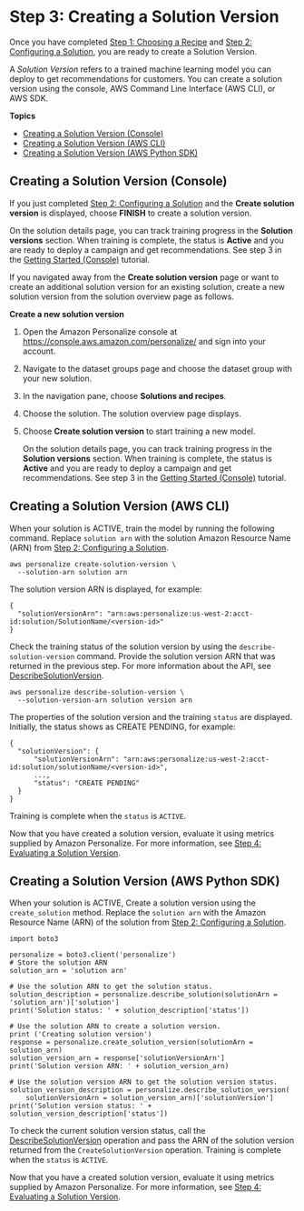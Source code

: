 # Step 3: Creating a Solution Version<a name="creating-a-solution-version"></a>

Once you have completed [Step 1: Choosing a Recipe](working-with-predefined-recipes.md) and [Step 2: Configuring a Solution](customizing-solution-config.md), you are ready to create a Solution Version\. 

 A *Solution Version* refers to a trained machine learning model you can deploy to get recommendations for customers\. You can create a solution version using the console, AWS Command Line Interface \(AWS CLI\), or AWS SDK\. 

**Topics**
+ [Creating a Solution Version \(Console\)](#create-solution-version-console)
+ [Creating a Solution Version \(AWS CLI\)](#create-solution-version-cli)
+ [Creating a Solution Version \(AWS Python SDK\)](#create-solution-version-sdk)

## Creating a Solution Version \(Console\)<a name="create-solution-version-console"></a>

If you just completed [Step 2: Configuring a Solution](customizing-solution-config.md) and the **Create solution version** is displayed, choose **FINISH** to create a solution version\.

On the solution details page, you can track training progress in the **Solution versions** section\. When training is complete, the status is **Active** and you are ready to deploy a campaign and get recommendations\. See step 3 in the [Getting Started \(Console\)](getting-started-console.md) tutorial\.

If you navigated away from the **Create solution version** page or want to create an additional solution version for an existing solution, create a new solution version from the solution overview page as follows\.

**Create a new solution version**

1. Open the Amazon Personalize console at [https://console\.aws\.amazon\.com/personalize/](https://console.aws.amazon.com/personalize/) and sign into your account\. 

1. Navigate to the dataset groups page and choose the dataset group with your new solution\.

1. In the navigation pane, choose **Solutions and recipes**\. 

1. Choose the solution\. The solution overview page displays\.

1. Choose **Create solution version** to start training a new model\.

   On the solution details page, you can track training progress in the **Solution versions** section\. When training is complete, the status is **Active** and you are ready to deploy a campaign and get recommendations\. See step 3 in the [Getting Started \(Console\)](getting-started-console.md) tutorial\.

## Creating a Solution Version \(AWS CLI\)<a name="create-solution-version-cli"></a>

When your solution is ACTIVE, train the model by running the following command\. Replace `solution arn` with the solution Amazon Resource Name \(ARN\) from [Step 2: Configuring a Solution](customizing-solution-config.md)\.

```
aws personalize create-solution-version \
  --solution-arn solution arn
```

The solution version ARN is displayed, for example:

```
{
  "solutionVersionArn": "arn:aws:personalize:us-west-2:acct-id:solution/SolutionName/<version-id>"
}
```

Check the training status of the solution version by using the `describe-solution-version` command\. Provide the solution version ARN that was returned in the previous step\. For more information about the API, see [DescribeSolutionVersion](API_DescribeSolutionVersion.md)\.

```
aws personalize describe-solution-version \
  --solution-version-arn solution version arn
```

The properties of the solution version and the training `status` are displayed\. Initially, the status shows as CREATE PENDING, for example:

```
{
  "solutionVersion": {
      "solutionVersionArn": "arn:aws:personalize:us-west-2:acct-id:solution/solutionName/<version-id>",
      ...,
      "status": "CREATE PENDING"
  }
}
```

Training is complete when the `status` is `ACTIVE`\.

Now that you have created a solution version, evaluate it using metrics supplied by Amazon Personalize\. For more information, see [Step 4: Evaluating a Solution Version](working-with-training-metrics.md)\.

## Creating a Solution Version \(AWS Python SDK\)<a name="create-solution-version-sdk"></a>

 When your solution is ACTIVE, Create a solution version using the `create_solution` method\. Replace the `solution arn` with the Amazon Resource Name \(ARN\) of the solution from [Step 2: Configuring a Solution](customizing-solution-config.md)\. 

```
import boto3

personalize = boto3.client('personalize')
# Store the solution ARN
solution_arn = 'solution arn'
        
# Use the solution ARN to get the solution status.
solution_description = personalize.describe_solution(solutionArn = 'solution_arn')['solution']
print('Solution status: ' + solution_description['status'])

# Use the solution ARN to create a solution version.
print ('Creating solution version')
response = personalize.create_solution_version(solutionArn = solution_arn)
solution_version_arn = response['solutionVersionArn']
print('Solution version ARN: ' + solution_version_arn)

# Use the solution version ARN to get the solution version status.
solution_version_description = personalize.describe_solution_version(
    solutionVersionArn = solution_version_arn)['solutionVersion']
print('Solution version status: ' + solution_version_description['status'])
```

To check the current solution version status, call the [DescribeSolutionVersion](API_DescribeSolutionVersion.md) operation and pass the ARN of the solution version returned from the `CreateSolutionVersion` operation\. Training is complete when the `status` is `ACTIVE`\.

Now that you have a created solution version, evaluate it using metrics supplied by Amazon Personalize\. For more information, see [Step 4: Evaluating a Solution Version](working-with-training-metrics.md)\.